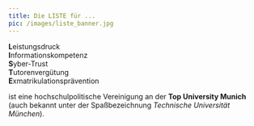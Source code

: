 ```yaml
---
title: Die LISTE für ...
pic: /images/liste_banner.jpg
---
```

**L**eistungsdruck  
**I**nformationskompetenz  
**S**yber-Trust  
**T**utorenvergütung  
**E**xmatrikulationsprävention

ist eine hochschulpolitische Vereinigung an der **Top University Munich** (auch bekannt unter der Spaßbezeichnung *Technische Universität München*).
